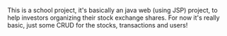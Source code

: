This is a school project, it's basically an java web (using JSP) project, to help investors organizing their stock exchange shares.
For now it's really basic, just some CRUD for the stocks, transactions and users!
